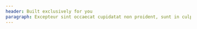 ```yaml
---
header: Built exclusively for you
paragraph: Excepteur sint occaecat cupidatat non proident, sunt in culpa qui officia deserunt mollit laborum — semper quis lectus nulla.
---
```

